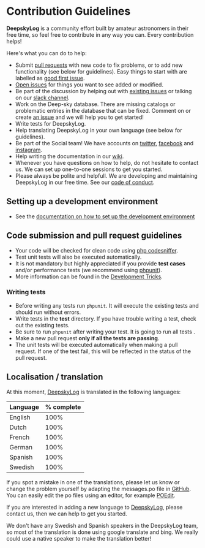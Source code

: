 # Contribution Guidelines

**DeepskyLog** is a community effort built by amateur astronomers in their free time, so feel free to contribute in any way you can. Every contribution helps!

Here's what you can do to help:

+ Submit [pull requests](https://github.com/DeepskyLog/DeepskyLog/pulls) with new code to fix problems, or to add new functionality (see below for guidelines). Easy things to start with are labelled as [good first issue](https://github.com/DeepskyLog/DeepskyLog/labels/good%20first%20issue).
+ [Open issues](https://github.com/DeepskyLog/DeepskyLog/issues/new/choose) for things you want to see added or modified.
+ Be part of the discussion by helping out with [existing issues](https://github.com/DeepskyLog/DeepskyLog/issues) or talking on our [slack channel](https://deepskylog.slack.com/).
+ Work on the Deep-sky database. There are missing catalogs or problematic entries in the database that can be fixed. Comment on or create [an issue](https://github.com/DeepskyLog/DeepskyLog/issues) and we will help you to get started!
+ Write tests for DeepskyLog.
+ Help translating DeepskyLog in your own language (see below for guidelines).
+ Be part of the Social team! We have accounts on [twitter](https://twitter.com/deepskylog), [facebook](https://www.facebook.com/deepskylog) and [instagram](https://www.instagram.com/deepskylog.be/).
+ Help writing the documentation in our [wiki](https://github.com/DeepskyLog/DeepskyLog/wiki/Manual).
+ Whenever you have questions on how to help, do not hesitate to contact us. We can set up one-to-one sessions to get you started.
+ Please always be polite and helpfull. We are developing and maintaining DeepskyLog in our free time. See our [code of conduct](CODE_OF_CONDUCT.md).

## Setting up a development environment

+ See the [documentation on how to set up the development environment](documentation/Development.md)

## Code submission and pull request guidelines

+ Your code will be checked for clean code using [php codesniffer](https://github.com/squizlabs/PHP_CodeSniffer).
+ Test unit tests will also be executed automatically.
+ It is not mandatory but highly appreciated if you provide **test cases** and/or performance tests (we recommend using [phpunit](https://phpunit.de/)).
+ More information can be found in the [Development Tricks](documentation/Development&#32;tricks.md).

### Writing tests

+ Before writing any tests run `phpunit`. It will execute the existing tests and should run without errors.
+ Write tests in the **test** directory. If you have trouble writing a test, check out the existing tests.
+ Be sure to run `phpunit` after writing your test. It is going to run all tests .
+ Make a new pull request **only if all the tests are passing**.
+ The unit tests will be executed automatically when making a pull request. If one of the test fail, this will be reflected in the status of the pull request.

## Localisation / translation

At this moment, [DeepskyLog](https://www.deepskylog.org/) is translated in the following languages:

| Language | % complete |
| -------- | ---------- |
| English  | 100% |
| Dutch    | 100% |
| French   | 100% |
| German   | 100% |
| Spanish  | 100% |
| Swedish  | 100% |

If you spot a mistake in one of the translations, please let us know or change the problem yourself by adapting the messages.po file in [GitHub](https://github.com/DeepskyLog/DeepskyLog/tree/master/resources/lang/i18n/). You can easily edit the po files using an editor, for example [POEdit](https://poedit.net/).

If you are interested in adding a new language to [DeepskyLog](https://www.deepskylog.org), please contact us, then we can help to get you started.

We don't have any Swedish and Spanish speakers in the DeepskyLog team, so most of the translation is done using google translate and bing. We really could use a native speaker to make the translation better!
